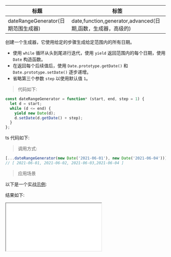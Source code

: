 | 标题                               | 标签                                                        |
| ---------------------------------- | ----------------------------------------------------------- |
| dateRangeGenerator(日期范围生成器) | date,function,generator,advanced(日期,函数，生成器，高级的) |

创建一个生成器，它使用给定的步骤生成给定范围内的所有日期。

- 使用 `while` 循环从头到尾进行迭代，使用 `yield` 返回范围内的每个日期，使用 `Date` 构造函数。
- 在返回每个后续值后，使用 `Date.prototype.getDate()` 和 `Date.prototype.setDate()` 逐步递增。
- 省略第三个参数 `step` 以使用默认值 `1`。

> 代码如下:

```js
const dateRangeGenerator = function* (start, end, step = 1) {
  let d = start;
  while (d <= end) {
    yield new Date(d);
    d.setDate(d.getDate() + step);
  }
};
```

ts 代码如下:

<div class="code-editor" data-url="codes/javascript/ts/date-range-generator.ts" data-language="typescript"></div>

> 调用方式:

```js
[...dateRangeGenerator(new Date('2021-06-01'), new Date('2021-06-04'))];
// [ 2021-06-01, 2021-06-02, 2021-06-03,2021-06-04 ]
```

> 应用场景

以下是一个实战<a href="codes/javascript/html/date-range-generator.html" target="_blank" rel="noopener noreferrer">示例</a>:

<div class="code-editor" data-url="codes/javascript/html/date-range-generator.html" data-language="html"></div>

结果如下:

<iframe src="codes/javascript/html/date-range-generator.html"></iframe>
